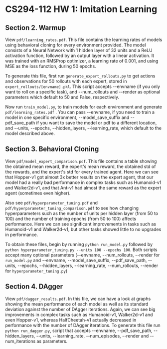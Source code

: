 # CS294-112 HW 1: Imitation Learning

## Section 2. Warmup

View `pdf/learning_rates.pdf`. This file contains the learning rates of models using behavioral cloning for every environment provided. The model consists of a Neural Network with 1 hidden layer of 32 units and a ReLU activation function, followed by an output layer with a linear activation. It was trained with an RMSProp optimizer, a learning rate of 0.001, and using MSE as the loss function, during 50 epochs.

To generate this file, first run `generate_expert_rollouts.py` to get actions and observations for 50 rollouts with each expert, stored in `expert_rollouts/[envname].pkl`. This script accepts --envname (if you only want to roll on a specific task), and --num\_rollouts and --render as optional parameters which default to 50 and False, respectively.

Now run `train_model.py`, to train models for each environment and generate `pdf/learning_rates.pdf` . You can pass --envname, if you need to train a model in one specific environment, --model\_save\_suffix and --pdf\_save\_path if you want to save the model or pdf to a different location, and --units, --epochs, --hidden\_layers, --learning\_rate, which default to the model described above.

## Section 3. Behavioral Cloning

View `pdf/model_expert_comparison.pdf`. This file contains a table showing the obtained mean reward, the expert's mean reward, the obtained std of the rewards, and the expert's std for every trained agent. Here we can see that Hopper-v1 got almost 3x better results on the expert agent, that our model had a really bad performance in complex tasks such as Humanoid-v1 and Walker2d-v1, and that Ant-v1 had almost the same reward as the expert agent (sometimes even higher).

Also see `pdf/hyperparameter_tuning.pdf` and `pdf/hyperparameter_tuning_comparison.pdf` to see how changing hyperparameters such as the number of units per hidden layer (from 50 to 100) and the number of training epochs (from 50 to 100) affects performance. Here we can see significant improvements in tasks such as Humanoid-v1 and Walker2d-v1, but other tasks showed little to no upgrades in performance.

To obtain these files, begin by running `python run_model.py` followed by `python hyperparameter_tuning.py --units 100 --epochs 100`. Both scripts accept many optional parameters (--envname, --num\_rollouts, --render for `run_model.py` and --envname, --model\_save\_suffix, --pdf\_save\_path, --units, --epochs, --hidden\_layers, --learning\_rate, --num\_rollouts, --render for `hyperparameter_tuning.py`)

## Section 4. DAgger

View `pdf/dagger_results.pdf`. In this file, we can have a look at graphs showing the mean performance of each model as well as its standard deviation against the number of DAgger iterations. Again, we can see big improvements in complex tasks such as Humanoid-v1, Walker2d-v1 and even Hopper-v1, whereas HalfCheetah-v1 actually decreased in performance with the number of DAgger iterations. To generate this file run `python run_dagger.py`, script that accepts --envname, --pdf\_save\_path, --hidden\_layers, --units, --learning\_rate, --num\_episodes, --render and --num\_iterations as parameters.
